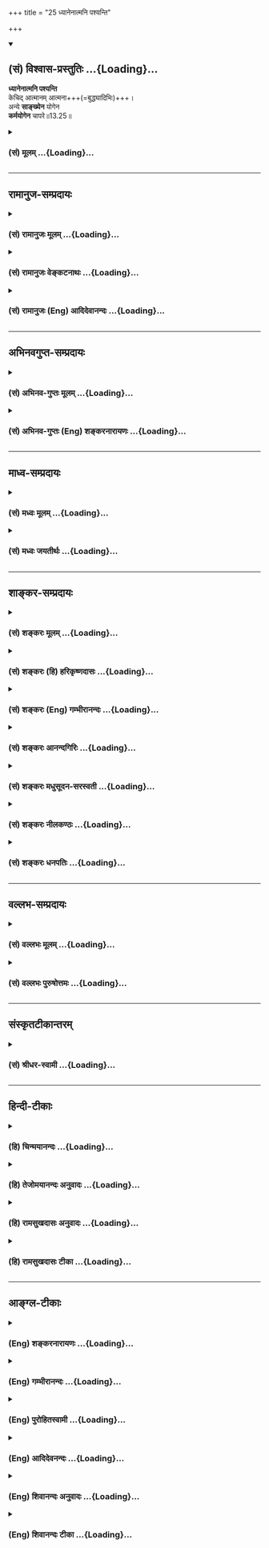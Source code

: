 +++
title = "25 ध्यानेनात्मनि पश्यन्ति"

+++
<div class="js_include" newlevelforh1="2" title="(सं) विश्वास-प्रस्तुतिः" unfilled url="/purANam_vaiShNavam/mahAbhAratam/06-bhIShma-parva/03-bhagavad-gItA-parva/saMskRtam/vishvAsa-prastutiH/13_xetra-xetrajna-yogaH/25_dhyAnenAtmani_pas.md">
<details open><summary><h2>(सं) विश्वास-प्रस्तुतिः ...{Loading}...</h2></summary>

**ध्यानेनात्मनि पश्यन्ति**  
केचिद् आत्मानम् आत्मना+++(=बुद्ध्यादिभिः)+++।  
अन्ये **साङ्ख्येन** योगेन  
**कर्मयोगेन** चापरे॥13.25॥
</details>
</div>
<div class="js_include collapsed" newlevelforh1="3" title="(सं) मूलम्" unfilled url="/purANam_vaiShNavam/mahAbhAratam/06-bhIShma-parva/03-bhagavad-gItA-parva/saMskRtam/mUlam/13_xetra-xetrajna-yogaH/25_dhyAnenAtmani_pas.md">
<details><summary><h3>(सं) मूलम् ...{Loading}...</h3></summary>

ध्यानेनात्मनि पश्यन्ति केचिदात्मानमात्मना।  
अन्ये साङ्ख्येन योगेन कर्मयोगेन चापरे।।13.25।।
</details>
</div>


_________________
## रामानुज-सम्प्रदायः
<div class="js_include collapsed" newlevelforh1="3" title="(सं) रामानुजः मूलम्" unfilled url="/purANam_vaiShNavam/mahAbhAratam/06-bhIShma-parva/03-bhagavad-gItA-parva/saMskRtam/rAmAnujaH/mUlam/13_xetra-xetrajna-yogaH/25_dhyAnenAtmani_pas.md">
<details><summary><h3>(सं) रामानुजः मूलम् ...{Loading}...</h3></summary>

।।13.24।।**केचित्** निष्पन्नयोगा **आत्मनि** शरीरे अवस्थितम् **आत्मानम्
आत्मना** मनसा **ध्यानेन** भक्तियोगेन **पश्यन्ति। अन्ये** च
अनिष्पन्नयोगाः **साङ्ख्येन योगेन** ज्ञानयोगेन योगयोग्यं मनः कृत्वा
आत्मानं पश्यन्ति। **अपरे** योगादिषु आत्मावलोकनसाधनेषु अनधिकृता ये
ज्ञानयोगानधिकारिणः; तदधिकारिणः च; सुकरोपायसक्ताः व्यपदेश्याः **च;
कर्मयोगेन** अन्तर्गतज्ञानेन मनसा योगयोग्यताम् आपाद्य आत्मानं पश्यन्ति।

</details>
</div>
<div class="js_include collapsed" newlevelforh1="3" title="(सं) रामानुजः वेङ्कटनाथः" unfilled url="/purANam_vaiShNavam/mahAbhAratam/06-bhIShma-parva/03-bhagavad-gItA-parva/saMskRtam/rAmAnujaH/venkaTanAthaH/13_xetra-xetrajna-yogaH/25_dhyAnenAtmani_pas.md">
<details><summary><h3>(सं) रामानुजः वेङ्कटनाथः ...{Loading}...</h3></summary>

  
  
।।13.25।। उक्तमेवार्थं श्लोकद्वयेन विवृण्वन्नात्मज्ञानस्य पर्वभेदानाह --
ध्यानेनेति। अधिकरणतया कर्मतया; करणतया च निर्देशादात्मशब्दत्रयमिह
भिन्नविषयमिति तत्तदुचितमाहआत्मनि शरीर इत्यादिना।
उत्तरोत्तरापकृष्टपर्वनिर्देशक्रमात् ध्यानशब्दोऽत्र साङ्ख्यादप्युत्कृष्टं
साक्षाद्योगाख्यं पर्वाभिधत्ते। अनिष्पन्नयोगा इत्यादि पर्वक्रमप्रदर्शनं
आत्मदर्शने स्वतन्त्रोपायत्वशङ्काव्युदासार्थम्। ज्ञानयोगेन साङ्ख्यानाम्
\[3।3\] इति पूर्वोक्तानुसारेणसाङ्ख्येन योगेन
इत्यस्यार्थमाहज्ञानयोगेनेति। अपरे इत्यनेन
प्रागुक्तकर्मयोगाधिकारिवर्गविवक्षेत्यभिप्रायेणाहज्ञानयोगानधिकारिण
इत्यादिना।  
  

</details>
</div>
<div class="js_include collapsed" newlevelforh1="3" title="(सं) रामानुजः (Eng) आदिदेवानन्दः" unfilled url="/purANam_vaiShNavam/mahAbhAratam/06-bhIShma-parva/03-bhagavad-gItA-parva/saMskRtam/rAmAnujaH/english/AdidevAnandaH/13_xetra-xetrajna-yogaH/25_dhyAnenAtmani_pas.md">
<details><summary><h3>(सं) रामानुजः (Eng) आदिदेवानन्दः ...{Loading}...</h3></summary>

13.25 The different type of Yogis are described herein: (1) Some with
perfect Yoga perceive the self (Atmanam) in the body with the mind
(Atmana) by meditation. (2) Others with imperfect Yoga see the self,
with mind rendered fit for Yoga, by Sankhya Yoga, namely, Jnana Yoga,
(3) Still others, (a) unalified to practise Jnana Yoga, and (b alified
but preferring an easier method, and (c) also distinguished persons like
Janaka - all these perceive the self after being alified for Yoga by
Karma Yoga which contains within itself knowledge (Jnana).

</details>
</div>


_________________
## अभिनवगुप्त-सम्प्रदायः
<div class="js_include collapsed" newlevelforh1="3" title="(सं) अभिनव-गुप्तः मूलम्" unfilled url="/purANam_vaiShNavam/mahAbhAratam/06-bhIShma-parva/03-bhagavad-gItA-parva/saMskRtam/abhinava-guptaH/mUlam/13_xetra-xetrajna-yogaH/25_dhyAnenAtmani_pas.md">
<details><summary><h3>(सं) अभिनव-गुप्तः मूलम् ...{Loading}...</h3></summary>

।।13.25 -- 13.26।। ध्यानेनेति। अन्य इति। ईदृशं च ज्ञानं प्रधानम्।
कैश्चित् \[आत्मा\] आत्मतया उपास्यते अन्यैः प्रागुक्तेन साङ्ख्यनयेन अपरैः
कर्मणा इतरैरपि स्वयमीदृशं +++(;N ईदृग्)+++ ज्ञानमजानद्भिरपि श्रवणप्रवणैः
यथाश्रुतमेवोपास्यते। तेऽपि मृत्युं संसारं तरन्ति। येन केनचिदुपायेन
भगवत्तत्त्वमुपास्यमानमुत्तारयति। अतः सर्वथा एवमासीतेत्युक्तम्।

</details>
</div>
<div class="js_include collapsed" newlevelforh1="3" title="(सं) अभिनव-गुप्तः (Eng) शङ्करनारायणः" unfilled url="/purANam_vaiShNavam/mahAbhAratam/06-bhIShma-parva/03-bhagavad-gItA-parva/saMskRtam/abhinava-guptaH/english/shankaranArAyaNaH/13_xetra-xetrajna-yogaH/25_dhyAnenAtmani_pas.md">
<details><summary><h3>(सं) अभिनव-गुप्तः (Eng) शङ्करनारायणः ...{Loading}...</h3></summary>

13.25 See Comment under 13.26

</details>
</div>


_________________
## माध्व-सम्प्रदायः
<div class="js_include collapsed" newlevelforh1="3" title="(सं) मध्वः मूलम्" unfilled url="/purANam_vaiShNavam/mahAbhAratam/06-bhIShma-parva/03-bhagavad-gItA-parva/saMskRtam/madhvaH/mUlam/13_xetra-xetrajna-yogaH/25_dhyAnenAtmani_pas.md">
<details><summary><h3>(सं) मध्वः मूलम् ...{Loading}...</h3></summary>

।।13.25 -- 13.26।। साङ्ख्येन वेदोक्तभगवत्स्वरूपज्ञानेन। कर्मिणामपि
श्रुत्वा ज्ञात्वा ध्यात्वा दृष्टिः। श्रावकाणां च ज्ञात्वा ध्यात्वा।
साङ्ख्यानां च ध्यात्वा। तथा च गौपवनश्रुतिः -- कर्म कृतवा च तच्छ्रुत्वा
ज्ञात्वा ध्यात्वाऽनुपश्यति। श्रावकोऽपि तथा ज्ञात्वा ध्यात्वा ज्ञान्यपि
पश्यति। अन्यथा तस्य दृष्टिर्हि कथञ्चिन्नोपजायते इति। अन्य
इत्यशक्तानामप्युपायदर्शनार्थम्।

</details>
</div>
<div class="js_include collapsed" newlevelforh1="3" title="(सं) मध्वः जयतीर्थः" unfilled url="/purANam_vaiShNavam/mahAbhAratam/06-bhIShma-parva/03-bhagavad-gItA-parva/saMskRtam/madhvaH/jayatIrthaH/13_xetra-xetrajna-yogaH/25_dhyAnenAtmani_pas.md">
<details><summary><h3>(सं) मध्वः जयतीर्थः ...{Loading}...</h3></summary>

।।13.25 -- 13.26।। अन्ये साङ्ख्येन योगेन इत्यत्र
कापिलतन्त्रोक्तप्रकृतिपुरुषविवेकज्ञानं साङ्ख्यमिति व्याख्यानमसत्;
कापिलतन्त्रस्यावैदिकस्यात्र ग्रहणायोगात्; तस्य भगवद्दर्शने
प्रधानसाधनत्वायोगाच्चेति भावेनान्यथा व्याचष्टे -- **साङ्ख्येने**ति।
ज्ञानेन परोक्षज्ञानेन। ध्यानेनेत्यत्र ध्यानादीनां
केवलानामेवेश्वरदर्शनसाधनत्वमुच्यत इत्यन्यथाप्रतीतिनिरासार्थमाह --
**कर्मिणामि**ति। दृष्टिः प्राप्येति शेषः। पाठक्रमादर्थक्रमस्य
प्राधान्याद्व्युत्क्रमेणोक्तिः। कुत एतत् इत्यत आह -- **तथा चे**ति।
ध्यात्वेत्येतज्ज्ञान्यपीत्युत्तरेणापि सम्बध्यते। ननु सर्वत्र सर्वस्य
संयोजने सत्येक एवायं प्रकारः स्यात्तथा चकेचिदन्ये परं इत्युक्तमयुक्तं
स्यादित्यत आह -- **अन्य** इति। ध्यानादावुत्तरोत्तरसाधने
साक्षादशक्तानामपिं तत्तदुपायज्ञानादिप्रदर्शनार्थमवस्थाभेदमाश्रित्यान्य
इत्याद्युक्तमित्यर्थः।

</details>
</div>


_________________
## शाङ्कर-सम्प्रदायः
<div class="js_include collapsed" newlevelforh1="3" title="(सं) शङ्करः मूलम्" unfilled url="/purANam_vaiShNavam/mahAbhAratam/06-bhIShma-parva/03-bhagavad-gItA-parva/saMskRtam/shankaraH/mUlam/13_xetra-xetrajna-yogaH/25_dhyAnenAtmani_pas.md">
<details><summary><h3>(सं) शङ्करः मूलम् ...{Loading}...</h3></summary>

।।13.25।। -- **ध्यानेन;** ध्यानं नाम शब्दादिभ्यो विषयेभ्यः श्रोत्रादीनि
करणानि मनसि उपसंहृत्य; मनश्च प्रत्यक्चेतयितरि; एकाग्रतया यत् चिन्तनं तत्
ध्यानम् तथा; ध्यायतीव बकः; ध्यायतीव पृथिवी; ध्यायन्तीव पर्वताः (छा0 उ₀
7।6।1) इति उपमोपादानात्। तैलधारावत् संततः अविच्छिन्नप्रत्ययो ध्यानम् तेन
ध्यानेन **आत्मनि** बुद्धौ **पश्यन्ति आत्मानं** प्रत्यक्चेतनम् **आत्मना**
स्वेनैव प्रत्यक्चेतनेन ध्यानसंस्कृतेन अन्तःकरणेन **केचित्** योगिनः।
**अन्ये साङ्ख्येन योगेन;** साङ्ख्यं नाम इमे सत्त्वरजस्तमांसि गुणाः मया
दृश्या अहं तेभ्योऽन्यः तद्व्यापारसाक्षिभूतः नित्यः गुणविलक्षणः आत्मा इति
चिन्तनम् एषः साङ्ख्यो योगः; तेन,पश्यन्ति आत्मानमात्मना इति वर्तते।
**कर्मयोगेन;** कर्मैव योगः; ईश्वरार्पणबुद्ध्या अनुष्ठीयमानं घटनरूपं
योगार्थत्वात् योगः उच्यते गुणतः तेन सत्त्वशुद्धिज्ञानोत्पत्तिद्वारेण **च
अपरे**।।

</details>
</div>
<div class="js_include collapsed" newlevelforh1="3" title="(सं) शङ्करः (हि) हरिकृष्णदासः" unfilled url="/purANam_vaiShNavam/mahAbhAratam/06-bhIShma-parva/03-bhagavad-gItA-parva/saMskRtam/shankaraH/hindI/harikRShNadAsaH/13_xetra-xetrajna-yogaH/25_dhyAnenAtmani_pas.md">
<details><summary><h3>(सं) शङ्करः (हि) हरिकृष्णदासः ...{Loading}...</h3></summary>

।।13.25।। यहाँ आत्मदर्शनके विषयमें ये ध्यान आदि भिन्नभिन्न साधन विकल्पसे
कहे जाते हैं --, शब्दादि विषयोंसे श्रोत्रादि इन्द्रियोंको हटाकर उनका
मनमें निरोध करके और मनको अन्तरात्मामें ( निरोध करके ) जो एकाग्रभावसे
चिन्तन करते रहना है; उसका नाम ध्यान है। तथा जैसे बगुला ध्यान करता है
जैसे पृथिवी ध्यान करती है जैसे पर्वत ध्यान करते हैं इत्यादि उपमा दी
जानेके कारण तैलधाराकी भाँति निरन्तर अविच्छिन्नभावसे चिन्तन करनेका नाम
ध्यान है; उस ध्यानद्वारा कितने ही योगीलोग आत्मामें -- बुद्धिमें; आत्माको
यानी प्रत्यक्चेतनको आत्मासे -- ध्यानाभ्यासद्वारा शुद्ध हुए अन्तःकरणसे --
देखते हैं। अन्य कई योगीजन साङ्ख्ययोगके द्वारा ( देखते हैं ) -- सत्त्व; रज
और तम -- ये तीनों गुण मुझसे देखे जानेवाले हैं और मैं उनसे भिन्न उनके
व्यापारका साक्षी; उन गुणोंसे विलक्षण और नित्य ( चेतन ) आत्मा हूँ इस
प्रकारके चिन्तनका नाम साङ्ख्य है; यही योग है; ऐसे साङ्ख्ययोगके द्वारा --
आत्मामें आत्माको देखते हैं। तथा अपर योगीजन कर्मयोगके द्वारा --
ईश्वरार्पणबुद्धिसे अनुष्ठान की हुई चेष्टाका नाम कर्म है; वही योगका साधन
होनेके कारण गौणरूपसे योग कहा जाता है; उस कर्मयोगके द्वारा -- अन्तःकरणकी
शुद्धि और,ज्ञानप्राप्तिके क्रमसे; ( आत्मामें आत्माको देखते हैं )।

</details>
</div>
<div class="js_include collapsed" newlevelforh1="3" title="(सं) शङ्करः (Eng) गम्भीरानन्दः" unfilled url="/purANam_vaiShNavam/mahAbhAratam/06-bhIShma-parva/03-bhagavad-gItA-parva/saMskRtam/shankaraH/english/gambhIrAnandaH/13_xetra-xetrajna-yogaH/25_dhyAnenAtmani_pas.md">
<details><summary><h3>(सं) शङ्करः (Eng) गम्भीरानन्दः ...{Loading}...</h3></summary>

13.25 Dhyanena, through meditation: Meditation means contemplation (on
the Self) after withdrawing into the mind with concentration the organs
of hearing etc. from the objects like sound etc., and then withdrawing
the mind into the indwelling conscious Self. Thus, from the citation of
such illustrations as, 'the crane meditates, as it were, 'the earth
meditates, as it were; the mountains meditate, as it were' (Ch. 7.6.1),
it follows that meditation is a constant and uninterrupted current of
thought like a line of pouring oil. Through that meditation, kecit, some
yogis; pasyanti, realize; the indwelling conscious atmanam, Self;
atmani, in (their) intellect; atmana, with the help of the internal
organ that has been purified by meditation. Anye, others; sankhyena
yogena, through Sankhya-yoga: Sankhya means thinking, 'These alities,
viz sattva, rajas and tamas, are objects of my perception; I am the
Self, distinct from them, a witness of their functions, eternal and
different from the alities.' This Sankhya is Yoga. \[By Sankhya is meant
that knowledge which arises from the foregoing reflection. This
knowledge is itself called Yoga (concentration of mind) inasmuch as it
is similar to Yoga in leading to the realization of the Self.\] Through
that they realize the Self with the help of the internal organ. This is
how it is to be construed. And anye, others; karma-yogena, through
Karma-yoga-action itself being the Yoga: Action performed with the idea
of dedication to God is figuratively called Yoga since it leads to Yoga.
(others realize) with the help of that (action), through purification of
the mind and rise of Knowledge. \[The best among the yogis are competent
for meditation (dhyana); the modiocre for reflection (Sankhya); and the
lowest for Karma-yoga.\]

</details>
</div>
<div class="js_include collapsed" newlevelforh1="3" title="(सं) शङ्करः आनन्दगिरिः" unfilled url="/purANam_vaiShNavam/mahAbhAratam/06-bhIShma-parva/03-bhagavad-gItA-parva/saMskRtam/shankaraH/AnandagiriH/13_xetra-xetrajna-yogaH/25_dhyAnenAtmani_pas.md">
<details><summary><h3>(सं) शङ्करः आनन्दगिरिः ...{Loading}...</h3></summary>

।।13.24।। ज्ञेयं यत्तदित्यादिना तत्पदार्थस्त्वंपदार्थश्चानन्तरमेव शोधितौ
तयोरैक्यं चक्षेत्रज्ञं चापि मां विद्धि इत्युक्तमिदानीं
तद्दृष्टिहेतून्यथाधिकारं कथयति -- **अत्रेति।** ध्यानाख्यं साधनं
किंरूपमिति पृच्छति -- **ध्यानं** **नामेति।** तद्रूपं वदन्नुत्तरमाह --
**शब्दादिभ्य इति।** एकाग्रतयोपसंहृत्येति संबन्धः। यच्चिन्तनं
प्रत्यक्चेतयितरीति पूर्वेणान्वयः। किं तच्चिन्तनमित्युक्ते
दृष्टान्तद्वारा श्रुत्यवष्टम्भेन ध्यानं प्रपञ्चयति -- **तथेति।**
विवक्षितध्यानानुरोधेनेति यावत्; आत्मानं पश्यन्ति परमात्मतयेति शेषः।
केचिदित्युत्तमाधिकारिणो गृह्यन्ते। मध्यमाधिकारिणो निर्दिशति -- **अन्य
इति।** साङ्ख्यशब्दितं साधनं किं नामेत्युक्ते विचारजन्यं ज्ञानं तदेव
ज्ञानं,हेतुतया योगतुल्यत्वाद्योगशब्दितमित्याह -- **साङ्ख्यमिति।**
अधमानधिकारिणः संगिरते -- **कर्मेति।** चित्तैकाग्र्यं योगस्तादर्थ्यं
कर्मणः शुद्धिहेतोरस्ति तेन गौण्या वृत्त्या योगशब्दितं कर्मेत्याह --
**गुणत इति।** अपरे पश्यन्त्यात्मानमात्मनेति पूर्ववदनुषङ्गमङ्गीकृत्याह --
**तेनेति।**

</details>
</div>
<div class="js_include collapsed" newlevelforh1="3" title="(सं) शङ्करः मधुसूदन-सरस्वती" unfilled url="/purANam_vaiShNavam/mahAbhAratam/06-bhIShma-parva/03-bhagavad-gItA-parva/saMskRtam/shankaraH/madhusUdana-sarasvatI/13_xetra-xetrajna-yogaH/25_dhyAnenAtmani_pas.md">
<details><summary><h3>(सं) शङ्करः मधुसूदन-सरस्वती ...{Loading}...</h3></summary>

।।13.25।। अत्रात्मदर्शने साधनविकल्पा इमे कथ्यन्ते -- ध्यानेनेति। इह हि
चतुर्विधा जनाः केचिदुत्तमाः केचिन्मध्यमाः केचिन्मन्दाः केचिन्मन्दतरा इति
तत्रोत्तमानामात्मज्ञानसाधनमाह। ध्यानेन विजातीयप्रत्ययानन्तरितेन
सजातीयप्रत्ययप्रवाहेण श्रवणमननफलभूतेनात्मचिन्तनेन निदिध्यासनशब्दोदितेन
आत्मनि बुद्धौ पश्यन्ति साक्षात्कुर्वन्ति आत्मानं प्रत्यक्चेतनमात्मना
ध्यानसंस्कृतेनान्तःकरणेन केचिदुत्तमा योगिनः। मध्यमानामात्मज्ञानसाधनमाह।
अन्ये मध्यमाः साङ्ख्येन योगेन निदिध्यासनपूर्वभाविना श्रवणमननरूपेण
नित्यानित्यविवेकादिपूर्वकेण इमे गुणत्रयपरिणामा अनात्मानः सर्वे
मिथ्याभूतास्तत्साक्षिभूतो नित्यो विभुर्निर्विकारः सत्यः
समस्तजडसंबन्धशून्य आत्माहमित्येवं वेदान्तवाक्यविचारजन्येन चिन्तनेन
पश्यन्त्यात्मानमात्मनीति वर्तते। ध्यानोत्पत्तिद्वारेणेत्यर्थः। मन्दानां
ज्ञानसाधनमाह। कर्मयोगेन ईश्वरार्पणबुद्ध्या क्रियमाणेन फलाभिसन्धिरहितेन
तत्तद्वर्णाश्रमोचितेन वेदविहितेन कर्मकलापेन चापरे मन्दाः
पश्यन्त्यात्मानमात्मनीति वर्तते। सत्त्वशुद्ध्या
श्रवणमननध्यानोत्पत्तिद्वारेणेत्यर्थः।

</details>
</div>
<div class="js_include collapsed" newlevelforh1="3" title="(सं) शङ्करः नीलकण्ठः" unfilled url="/purANam_vaiShNavam/mahAbhAratam/06-bhIShma-parva/03-bhagavad-gItA-parva/saMskRtam/shankaraH/nIlakaNThaH/13_xetra-xetrajna-yogaH/25_dhyAnenAtmani_pas.md">
<details><summary><h3>(सं) शङ्करः नीलकण्ठः ...{Loading}...</h3></summary>

।।13.25।। एवंविधात्मदर्शनेऽधिकारिभेदेनोपायविकल्पानाह -- **ध्यानेनेति।**
अत्र ये आत्मानं विविदिषन्ति ते निष्कामकर्मणा परमेश्वरमाराधयन्ति ते
कर्मयोगिनः। तत एवोत्पन्नविविदिषा वेदान्तश्रवणे प्रवर्तन्ते। ततः
प्रमाणगतासंभावनानिवृत्तौ सत्यां तस्यैवार्थस्य मनने प्रवर्तन्ते
प्रमेयगतासंभावनानिवृत्त्यर्थं ते साङ्ख्याः। ततः प्रमाणप्रमेयगतासंभावनाया
निवृत्त्यनन्तरं अनात्मनि देहादावात्मबुद्धिरूपाया विपरीतभावनाया
निवृत्त्यर्थं निदिध्यासनं
विजातीयप्रत्ययतिरस्कारपूर्वकसजातीयप्रत्ययप्रवाहीकरणलक्षणं कर्तुं
प्रवर्तन्ते। ततस्तत्परिपाके आत्मनि बुद्धिवृत्तौ आत्मानं परमेश्वरं
पश्यन्ति ते ध्यायिनः। तत्र ये कर्मसाङ्ख्ययोर्निष्णातास्ते ध्यानेनात्मनि
देहे आत्मानं परमेश्वरं आत्मना बुद्ध्या पश्यन्ति। अन्ये त्वकृतकर्माणः
साङ्ख्येन योगेन विचारात्मकेन योगेन ध्यानद्वारा पश्यन्ति। अन्ये पुनः
कर्मयोगेनैव पूर्वोक्तलक्षणेन साङ्ख्या ध्यानद्वारा पश्यन्तीति साधनत्रयस्य
समुच्चयो न तु विकल्पः।

</details>
</div>
<div class="js_include collapsed" newlevelforh1="3" title="(सं) शङ्करः धनपतिः" unfilled url="/purANam_vaiShNavam/mahAbhAratam/06-bhIShma-parva/03-bhagavad-gItA-parva/saMskRtam/shankaraH/dhanapatiH/13_xetra-xetrajna-yogaH/25_dhyAnenAtmani_pas.md">
<details><summary><h3>(सं) शङ्करः धनपतिः ...{Loading}...</h3></summary>

।।13.25।। एवं तत्त्वंपदार्थौ संशोध्य
प्रतिपादितमिदानीमात्मदर्शनोपायविकल्पान्यथाधिकारं प्रतिपादयति --
ध्यानेनेति। केचिदुत्तमाधिकारिणो योगिनः एतज्जन्मनि जन्मान्तरे वा
कृताभ्यां श्रवणममनाभ्यामसंभावनादिदोषनिर्मुक्ताः शब्दादिविषयेभ्यः
श्रोत्रादीनि करणानि मनस्युपसंहृत्य मनश्च पत्गात्मन्येकाग्रं विधाय
तैलधारावत्संतताविच्छिन्नप्रत्ययेन निदिध्यासनापरपर्यायेण ध्यानेनात्मनि
बुद्धौ आत्मानं प्रत्यक्वेतनमात्मना ध्यानसंस्कृतेनान्तःकरणेन पश्यन्ति
साक्षात्कुर्वन्ति। आत्मनि देहे इति व्याख्याने तूक्तार्थापेक्षया
सामञ्जस्यं चिन्त्यम्। अन्ये मध्यमाधिकारिणः। श्रवणमननपरायणा इमे
सत्त्वरजस्तमांसि गुणाः सविकाराः अनात्मानं
मिथ्याभूतास्तद्य्वापारसाक्षिभूतोऽपिणामी नित्यो गुणविलक्षणो विभुः
सच्चिदानन्दघन आत्मेति वेदान्तविचारजन्येन चिन्तनात्मकेन साङ्ख्येन योगेन
ध्यानोत्पत्तिद्वारा आत्मन्यात्मानमात्मना पश्यन्तीति पूर्ववत्। अपरे
मन्दाधिकारिणः कर्मैव योगार्थत्वगुणेन योगस्तेन कर्मयोगेन
ईश्वरार्पणबुद्य्धानुष्ठीयमानेन
सत्त्वशुद्धश्रवणमननध्यानापरोक्षज्ञानोत्पत्तिद्वारेणात्मन्यात्मानमात्मना
पश्यन्तीति पूर्ववत्।

</details>
</div>


_________________
## वल्लभ-सम्प्रदायः
<div class="js_include collapsed" newlevelforh1="3" title="(सं) वल्लभः मूलम्" unfilled url="/purANam_vaiShNavam/mahAbhAratam/06-bhIShma-parva/03-bhagavad-gItA-parva/saMskRtam/vallabhaH/mUlam/13_xetra-xetrajna-yogaH/25_dhyAnenAtmani_pas.md">
<details><summary><h3>(सं) वल्लभः मूलम् ...{Loading}...</h3></summary>

।।13.25।। एवम्भूतदर्शनसाधनविकल्पानाह -- द्वाभ्यां ध्यानेनेति। आत्मनि
स्वस्मिन् आत्मना स्वेन; अन्ये साङ्ख्येन योगेनाष्टाङ्गेन; कर्मयोगेन चापरे
निष्कामेन पश्यन्त्यात्मानम्।

</details>
</div>
<div class="js_include collapsed" newlevelforh1="3" title="(सं) वल्लभः पुरुषोत्तमः" unfilled url="/purANam_vaiShNavam/mahAbhAratam/06-bhIShma-parva/03-bhagavad-gItA-parva/saMskRtam/vallabhaH/puruShottamaH/13_xetra-xetrajna-yogaH/25_dhyAnenAtmani_pas.md">
<details><summary><h3>(सं) वल्लभः पुरुषोत्तमः ...{Loading}...</h3></summary>

  
  
।।13.25।। नन्वेवं ज्ञानेनैव मुक्तिश्चेत्तदाऽन्यसाधनानामप्रयोजकत्वं
स्यादित्याशङ्क्यान्यसाधनस्वरूपमाह -- ध्यानेनेति द्वयेन। केचित् ज्ञानिनः
ध्यानेन परिकल्पनेन आत्महृदये आत्मना मनसा आत्मानं आत्मरूपं भगवन्तं
पश्यन्ति। अन्ये साङ्ख्येन नित्यानित्यवस्तुविवेकात्मकेन योगेन तथा
पश्यन्ति। अपरे कर्मयोगेन कर्मसु तदात्मकप्राकट्यरूपयोगेन पश्यन्ति
तद्रूपम्।  
  

</details>
</div>


_________________
## संस्कृतटीकान्तरम्
<div class="js_include collapsed" newlevelforh1="3" title="(सं) श्रीधर-स्वामी" unfilled url="/purANam_vaiShNavam/mahAbhAratam/06-bhIShma-parva/03-bhagavad-gItA-parva/saMskRtam/shrIdhara-svAmI/13_xetra-xetrajna-yogaH/25_dhyAnenAtmani_pas.md">
<details><summary><h3>(सं) श्रीधर-स्वामी ...{Loading}...</h3></summary>

।।13.25।। एवंभूतविविक्तात्मज्ञाने साधनविकल्पानाह **-- ध्यानेनेति**
द्वाभ्याम्। ध्यानेन आत्माकारप्रत्ययावृत्त्या। आत्मनि देहे आत्मना मनसा
एवमात्मानं केचित्पश्यन्ति। अन्ये तु साङ्ख्येन
प्रकृतिपुरुषवैलक्षण्यालोचनेन; योगेनाष्टाङ्गेन; अपरे च कर्मयोगेन
पश्यन्तीति सर्वत्रानुषङ्गः। एतेषां च ध्यानादीनां यथायोगं क्रमसमुच्चये
सत्यपि तत्तन्निष्ठाभेदाभिप्रायेण विकल्पोक्तिः।

</details>
</div>


_________________
## हिन्दी-टीकाः
<div class="js_include collapsed" newlevelforh1="3" title="(हि) चिन्मयानन्दः" unfilled url="/purANam_vaiShNavam/mahAbhAratam/06-bhIShma-parva/03-bhagavad-gItA-parva/hindI/chinmayAnandaH/13_xetra-xetrajna-yogaH/25_dhyAnenAtmani_pas.md">
<details><summary><h3>(हि) चिन्मयानन्दः ...{Loading}...</h3></summary>

।।13.25।। सर्वोपाधिविनिर्मुक्त आत्मा का शुद्ध स्वरूप में अनुभव करना ही
आध्यात्मिक साधना का अन्तिम लक्ष्य है; जिसके सम्पादन के लिए अनेक उपाय;
विकल्प यहाँ बताये गये हैं। मानव का व्यक्तित्व सुगठन उसी स्थिति से
प्रारम्भ होना चाहिए जहाँ वर्तमान काल में मनुष्य स्वयं को पाता है।
क्रमबद्ध पाठों के बिना कोई भी शिक्षा सफल नहीं हो सकती। अत्यन्त अशुद्ध एवं
चंचल मन के व्यक्ति के आत्मविकास के लिए भी अनुकूल साधन का होना आवश्यक है।
पूर्णत्व के सिद्धांत को केवल बौद्धिक स्तर पर समझने से ही आत्मिक उन्नति
नहीं हो सकती। ज्ञान के अनुरूप ही व्यक्ति का जीवन होने पर वास्तविक विकास
संभव होता। इसलिए; अपने वैचारिकजीवन को नियन्त्रित करने तथा पुनर्शिक्षा के
द्वारा उसे सही दिशा प्रदान करने में साधक को विवेक तथा उत्साह से पूर्ण
सक्रिय साधना का अभ्यास करने की आवश्यकता होती है। यही कारण है कि प्रत्येक
व्यक्ति को आत्मोन्नति के इस मार्ग में कठिनाई का अनुभव होता है। विभिन्न
प्रकार एवं स्तर के मनुष्यों के विकास के लिए; प्राचीनकाल के महान् ऋषियों
नेविभिन्न साधन मार्गों को खोज निकाला; जिन सबका साध्य एक ही है। प्रत्येक
मार्ग के अनुयायी के लिए वही मार्ग सबसे उपयुक्त है। किसी एक मार्ग को
अन्यों की अपेक्षा श्रेष्ठ नहीं कहा जा सकता है। एक औषधालय में अनेक
औषधियाँ रखी होती हैं प्रत्येक औषधि किसी रोग विशेष के लिए होती है और उस
रोग से पीड़ित रोगी के लिए स्वास्थ्यलाभ होने तक वही औषधि सर्वोत्तम होती
है। विभिन्न साधकों में प्रतीयमान भेद उनके मानसिक सन्तुलन और बौद्धिक
क्षमता के भेद के कारण होता है। शास्त्रीय भाषा में इसे अन्तकरण की अशुद्धि
कहते हैं। वे सब साधन; जिनके द्वारा चित्तशुद्धि प्राप्त होती है; बहिरंग
साधन या गौण साधन कहलाते हैं। चित्त के शुद्ध होने पर आत्मसाक्षात्कार का
अन्तरंग या साक्षात् साधन ध्यान है। कोई पुरुष ध्यान के द्वारा आत्मा को
देखते हैं ध्यान के विषय में शंकराचार्य जी लिखते हैं कि शब्दादि विषयों से
श्रोत्रादि इन्द्रियों को मन में उपरत करके मन को चैतन्यस्वरूप आत्मा में
एकाग्र करके चिन्तन करना ध्यान कहलाता है। इस चिन्तन में ध्येयविषयक
वृत्तिप्रवाह तैलधारा के समान अखण्ड और अविरल बना रहता है। स्वाभाविक है कि
यह मार्ग उन उत्तम साधकों के लिए हैं; जिनका हृदय और विवेक समान रूप से
विकसित होता है। आत्मा को देखने का अर्थ नेत्रों से रूपवर्ण देखना नहीं है;
अन्यथा यह तो वेदान्त के सिद्धांत का ही खंडन हो जायेगा। आत्मा तो द्रष्टा
है; दृश्य नहीं। अत; आत्मदर्शन से तात्पर्य स्वस्वरूपानुभूति से है। वह
अनुभव करतलामलक के दर्शन के समान स्पष्ट और सन्देह रहित होने के कारण यह
कहने की प्रथा पड़ गयी कि वे आत्मा को देखते हैं। आत्मा के द्वारा आत्मा को
देखते हैं शंकराचार्य जी इस भाग के भाष्य में कहते हैं ध्यान के द्वारा
आत्मा में अर्थात् ध्यान से सुसंस्कृत हुए अन्तकरण के द्वारा देखते हैं।
शुद्धांतकरण में ही आत्मा का स्पष्ट अनुभव होता है। किसी को इस बात पर
आश्चर्य़ हो सकता है कि यहाँ बुद्धि और अन्तकरण (मन) के लिए भी आत्मा शब्द
का ही प्रयोग क्यों किया गया है इसका कारण यह है कि जब साधक को अपने
पारमार्थिक सत्यस्वरूप का अनुभव होता है; तब उस सत्य की दृष्टि से मन;
बुद्धि आदि का कोई पृथक अस्तित्व नहीं रह जाता है। सब आत्मस्वरूप ही बन
जाते हैं। सभी तरंगें; फेन आदि समुद्र के अतिरिक्त कुछ नहीं है।
स्वप्नद्रष्टा; स्वप्न जगत् और स्वप्न के अनुभव ये सब वस्तुत जाग्रत्पुरुष
का मन ही है। इसी दृष्टि से हमारे आध्यात्मिक ग्रन्थों में हमारे
व्यक्तित्व के बाह्यतम पक्ष शरीरादि को भी आत्मा शब्द से निर्देशित किया
गया है। उपर्युक्त ध्यानयोग का मार्ग विवेक और वैराग्य से सुसम्पन्न उत्तम
अधिकारियों के ही उपयुक्त है। अत मध्यम प्रकार के साधकों के लिए उपायान्तर
बताते हैं। साङ्ख्य योग विवेक के होते हुए भी वैराग्य की कमी होने के कारण
जिन साधकों का मन ध्यान में स्थिर नहीं हो पाता और उनका तादात्म्य मन में
उठने वाली वृत्तियों के साथ हो जाता है; उनको साङ्ख्य योग का अभ्यास करने को
कहा गया है। क्रमबद्ध युक्तियुक्त विचार का वह मार्ग जिसके द्वारा; हम किसी
निश्चित सिद्धांत पर पहुँचते हैं; जो कभी प्रमाणान्तर या युक्ति से अन्यथा
सिद्ध नहीं हो सकता अर्थात् अकाट्य रहता है; साङ्ख्य योग कहलाता है। इस साधना
के अभ्यास में साधक को इस ज्ञान को दृढ़ बनाये रखना चाहिए कि मन में उठने
वाली ये वृत्तियाँ सत्व; रज और तमोगुण के कार्यरूप हैं तथा दृश्य हैं मैं
इनका साक्षी इन से भिन्न और नित्य हूँ। इस प्रकार; मन का ध्यान वृत्तियों
से हटकर साक्षी में स्थिर हो जाने पर अन्य वृत्तियाँ स्वत लीन हो जायेंगी
और निर्विकल्प आत्मा का बोधमात्र रह जायेगा। कर्मयोग जिन पुरुषों के अन्तकरण
में वासनाओं की प्रचुरता होती है; वे अध्ययनरूप साङ्ख्ययोग का पालन नहीं कर
सकते हैं और उनके लिए ध्यानयोग का प्रश्न ही नहीं उठता है। ऐसे साधकों के
लिए प्रथम वासना क्षय के उपाय के रूप में कर्मयोग का उपदेश दिया जाता है
जिसका गीता के तीसरे अध्याय में विशद् वर्णन किया गया है। अहंकार और
स्वार्थ को त्यागकर ईश्वरार्पण की भावना से कर्म करने से पूर्वसंचित
वासनाओं का क्षय हो जाता है और नई वासनाएं उत्पन्न नहीं होतीं। इस प्रकार;
चित्त के शुद्ध होने पर आत्मज्ञान की जिज्ञासा जागृत होने पर वह व्यक्ति
शास्त्राध्ययन के (साङ्ख्य योग) योग्य बन जाता है। तत्पश्चात् विवेक और
वैराग्य के दृढ़ होने पर ध्यान योग के द्वारा अध्यात्म साधना के सर्वोच्च
शिखर ब्रह्मात्मैक्यबोध को प्राप्त हो जाता है। संक्षेप में;
सत्त्वगुणप्रधान व्यक्ति के लिए ध्यानयोग उपयुक्त है। रजोगुण का आधिक्य और
सत्त्वगुण की न्यूनता से युक्त पुरुष के लिए साङ्ख्य योग है और सर्वथा
रजोगुण प्रधान पुरुष के लिए कर्मयोग का साधन है। तब फिर; तमोगुण प्रधान
अर्थात् जिसमें विचारशक्ति का अभाव हो; ऐसे व्यक्ति के लिए कौन सा उपाय है
भगवान् बताते हैं कि

</details>
</div>
<div class="js_include collapsed" newlevelforh1="3" title="(हि) तेजोमयानन्दः अनुवादः" unfilled url="/purANam_vaiShNavam/mahAbhAratam/06-bhIShma-parva/03-bhagavad-gItA-parva/hindI/tejomayAnandaH/anuvAdaH/13_xetra-xetrajna-yogaH/25_dhyAnenAtmani_pas.md">
<details><summary><h3>(हि) तेजोमयानन्दः अनुवादः ...{Loading}...</h3></summary>

।।13.25।। कोई पुरुष ध्यान के अभ्यास से आत्मा को आत्मा (हृदय) में आत्मा
(शुद्ध बुद्धि) के द्वारा देखते हैं; अन्य लोग साङ्ख्य योग के द्वारा तथा
कोई साधक कर्मयोग से (आत्मा को देखते हैं )।।

</details>
</div>
<div class="js_include collapsed" newlevelforh1="3" title="(हि) रामसुखदासः अनुवादः" unfilled url="/purANam_vaiShNavam/mahAbhAratam/06-bhIShma-parva/03-bhagavad-gItA-parva/hindI/rAmasukhadAsaH/anuvAdaH/13_xetra-xetrajna-yogaH/25_dhyAnenAtmani_pas.md">
<details><summary><h3>(हि) रामसुखदासः अनुवादः ...{Loading}...</h3></summary>

।।13.25।। कई मनुष्य ध्यानयोगके द्वारा, कई साङ्ख्ययोगके द्वारा और कई
कर्मयोगके द्वारा अपने-आपसे अपने-आपमें परमात्मतत्त्वका अनुभव करते हैं।

</details>
</div>
<div class="js_include collapsed" newlevelforh1="3" title="(हि) रामसुखदासः टीका" unfilled url="/purANam_vaiShNavam/mahAbhAratam/06-bhIShma-parva/03-bhagavad-gItA-parva/hindI/rAmasukhadAsaH/TIkA/13_xetra-xetrajna-yogaH/25_dhyAnenAtmani_pas.md">
<details><summary><h3>(हि) रामसुखदासः टीका ...{Loading}...</h3></summary>

।।13.25।।***व्याख्या --***  **ध्यानेनात्मनि पश्यन्ति
केचिदात्मानमात्मना --** पाँचवें अध्यायके सत्ताईसवेंअट्ठाईसवें श्लोकोंमें
छठे अध्यायके दसवेंसे अट्ठाईसवें श्लोकतक और आठवें अध्यायके आठवेंसे
चौदहवें श्लोकतक जो सगुणसाकार; निर्गुणनिराकार आदिके ध्यानका वर्णन हुआ है;
उस ध्यानमें जिसकी जैसी रुचि; श्रद्धाविश्वास और योग्यता है; उसके अनुसार
ध्यान करके कई साधक अपनेआपसे अपनेमें परमात्मतत्त्वका अनुभव करते हैं। जो
सम्बन्धविच्छेद प्रकृति और पुरुषको अलगअलग जाननेसे होता है; वह
सम्बन्धविच्छेद ध्यानसे भी होता है। ध्यान न तो चित्तकी मूढ़ वृत्तिमें
होता है और न क्षिप्त वृत्तिमें होता है। ध्यान विक्षिप्त वृत्तिमें आरम्भ
होता है। चित्त जब स्वरूपमें एकाग्र हो जाता है; तब समाधि हो जाती है।
एकाग्र होनेपर चित्त निरुद्ध हो जाता है। इस तरह जिस अवस्थामें चित्त
निरुद्ध हो जाता है। उस अवस्थामें चित्त संसार; शरीर; वृत्ति; चिन्तन आदिसे
भी उपरत हो जाता है। उस समय ध्यानयोगी अपनेआपसे अपनेआपमें अपना अनुभव करके
सन्तुष्ट हो जाता है (गीता 6। 19 20)।**अन्ये साङ्ख्येन योगेन --** दूसरे
अध्यायके ग्यारहवेंसे तीसवें श्लोकतक चौथे अध्यायके तैंतीसवेंसे
उन्तालीसवें श्लोकतक पाँचवें अध्यायके आठवें; नवें तथा तेरहवेंसे छब्बीसवें
श्लोकतक और बारहवें अध्यायके चौथेपाँचवें आदि श्लोकोंमें कहे हुए
साङ्ख्ययोगके द्वारा कई साधक अपनेआपसे अपनेमें परमात्मतत्त्वका अनुभव करते
हैं। साङ्ख्ययोग नाम है विवेकका। उस विवेकके द्वारा सत्असत्का निर्णय हो जाता
है कि सत् नित्य है; सर्वव्यापक है; स्थिर स्वभाववाला है; अचल है; अव्यक्त
है; अचिन्त्य है और असत् चल है; अनित्य है; विकारी है; परिवर्तनशील है। ऐसे
विवेकविचारसे साङ्ख्ययोगी प्रकृति और उसके कार्यसे बिलकुल अलग हो जाता है और
अपनेआपसे अपनेआपमें परमात्मतत्त्वका अनुभव कर लेता है।**कर्मयोगेन चापरे
--** दूसरे अध्यायके सैंतालीसवेंसे तिरपनवें श्लोकतक तीसरे अध्यायके
सातवेंसे उन्नीसवें श्लोकतक चौथे अध्यायके सोलहवेंसे बत्तीसवें श्लोकतक
पाँचवें अध्यायके छठेसातवें आदि श्लोकोंमें कहे हुए कर्मयोगके द्वारा कई
साधक अपनेआपसे अपनेमें परमात्मतत्त्वका अनुभव करते हैं। जो सम्बन्धविच्छेद
प्रकृति और पुरुषको अलगअलग जाननेसे होता है; वह सम्बन्धविच्छेद कर्मयोगसे
भी होता है। कर्मयोगी जो कुछ भी करे; वह केवल संसारके हितके लिये ही करे।
यज्ञ; दान; तप; तीर्थ; व्रत आदि जो कुछ भी करे; वह सब मात्र प्राणियोंके
कल्याणके लिये ही करे; अपने लिये नहीं। ऐसा करनेसे स्वयंका उन क्रियाओंसे;
पदार्थ; शरीर आदिसे सम्बन्धविच्छेद हो जाता है और अपनेआपसे अपनेमें
परमात्मतत्त्वका अनुभव हो जाता है। मनुष्यने स्वाभाविक ही अपनेमें देहको
स्वीकार किया है; माना है। इस मान्यताको दूर करनेके लिये
अपनेमें,परमात्माको देखना अर्थात् देहकी जगह अपनेमें परमात्माको मानना बहुत
आवश्यक है। अपनेमें परमात्माको देखना करणनिरपेक्ष होता है। करणसापेक्ष ज्ञान
प्रकृतिके सम्बन्धसे होता है। इसलिये साधक किसी करणके द्वारा परमात्मामें
स्थित नहीं होता; प्रत्युत स्वयं ही स्थित होता है स्वयंकी परमात्मामें
स्थिति किसी करणके द्वारा हो ही नहीं सकती।

</details>
</div>


_________________
## आङ्ग्ल-टीकाः
<div class="js_include collapsed" newlevelforh1="3" title="(Eng) शङ्करनारायणः" unfilled url="/purANam_vaiShNavam/mahAbhAratam/06-bhIShma-parva/03-bhagavad-gItA-parva/english/shankaranArAyaNaH/13_xetra-xetrajna-yogaH/25_dhyAnenAtmani_pas.md">
<details><summary><h3>(Eng) शङ्करनारायणः ...{Loading}...</h3></summary>

13.25. \[However\] by means of meditation, certain persons (Yogis)
perceive the Self as the Self in the self (the heart etc.); others by
the knowledge-Yoga; and others by the action-Yoga.

</details>
</div>
<div class="js_include collapsed" newlevelforh1="3" title="(Eng) गम्भीरानन्दः" unfilled url="/purANam_vaiShNavam/mahAbhAratam/06-bhIShma-parva/03-bhagavad-gItA-parva/english/gambhIrAnandaH/13_xetra-xetrajna-yogaH/25_dhyAnenAtmani_pas.md">
<details><summary><h3>(Eng) गम्भीरानन्दः ...{Loading}...</h3></summary>

13.25 Through meditation some realize the Self in (their) intellect with
the help of the internal organ; others through Sankhya-yoga, and others
through Karma-yoga.

</details>
</div>
<div class="js_include collapsed" newlevelforh1="3" title="(Eng) पुरोहितस्वामी" unfilled url="/purANam_vaiShNavam/mahAbhAratam/06-bhIShma-parva/03-bhagavad-gItA-parva/english/purohitasvAmI/13_xetra-xetrajna-yogaH/25_dhyAnenAtmani_pas.md">
<details><summary><h3>(Eng) पुरोहितस्वामी ...{Loading}...</h3></summary>

13.25 Some realise the Supreme by meditating, by its aid, on the Self
within, others by pure reason, others by right action.

</details>
</div>
<div class="js_include collapsed" newlevelforh1="3" title="(Eng) आदिदेवनन्दः" unfilled url="/purANam_vaiShNavam/mahAbhAratam/06-bhIShma-parva/03-bhagavad-gItA-parva/english/AdidevanandaH/13_xetra-xetrajna-yogaH/25_dhyAnenAtmani_pas.md">
<details><summary><h3>(Eng) आदिदेवनन्दः ...{Loading}...</h3></summary>

13.25 Some perceive the self within the self (body) by meditation by the
self (mind), others by Sankhya Yoga, and still others by Karma Yoga.

</details>
</div>
<div class="js_include collapsed" newlevelforh1="3" title="(Eng) शिवानन्दः अनुवादः" unfilled url="/purANam_vaiShNavam/mahAbhAratam/06-bhIShma-parva/03-bhagavad-gItA-parva/english/shivAnandaH/anuvAdaH/13_xetra-xetrajna-yogaH/25_dhyAnenAtmani_pas.md">
<details><summary><h3>(Eng) शिवानन्दः अनुवादः ...{Loading}...</h3></summary>

13.25 Some by meditation behold the Self in the self by the self, others
by the Yoga of knowledge, and still others by the Yoga of action.

</details>
</div>
<div class="js_include collapsed" newlevelforh1="3" title="(Eng) शिवानन्दः टीका" unfilled url="/purANam_vaiShNavam/mahAbhAratam/06-bhIShma-parva/03-bhagavad-gItA-parva/english/shivAnandaH/TIkA/13_xetra-xetrajna-yogaH/25_dhyAnenAtmani_pas.md">
<details><summary><h3>(Eng) शिवानन्दः टीका ...{Loading}...</h3></summary>

13.25 ध्यानेन by meditation; आत्मनि in the self; पश्यन्ति behold; केचित्
some; आत्मानम् the Self; आत्मना by the self; अन्ये others; साङ्ख्येन
योगेन by the Yoga of knowledge (by the Sankhya Yoga); कर्मयोगेन by Karma
Yoga; च and; अपरे others.Commentary There are severla paths to reach the
knowledge of the Self according to the nature or temperament and
capacity of the individual. The first path is the Yoga of meditation
taught by Maharshi Patanjali. The Raja Yogins behold the Supreme Self in
the self (Buddhi) by the self (purified mind). Meditation is a continous
and unbroken flow of thought of the Self like the flow of oil from one
vessel to another. Through concentration hearing and the other senses
are withdrawn into the mind. The senses are not allowed to run towards
their respective sensual objects. They are kept under proper check and
control through the process of abstraction. Then the mind itself is made
to abide in the Self through constant meditation on the Self. The mind
is refined or purified by meditation. The mind that is rendered pure
will naturally move towards the Self. It is not attracted by nor is it
attached to the sensual objects.Sankhya Yoga is Jnana Yoga. The aspirant
does Vichara (analysis; reflection) and separates himself from the three
alities of Nature; the three bodies and the five sheaths and identifies
himself with the witness (Self). He thinks and feels; I am distinct from
the three alities. I am the silent witness. I am unattached. I am
nondoer. I am nonenjoyer. I am immortal; eternal; selfexistent;
selfluminous; indivisible; unborn and unchanging.The Karma Yogi
surrenders his actions and their fruits to the Lord. He has Isvarapana
Buddhi (intelligence that offers everything to God). This produces
purity of mind which gives rise to knowledge of the Self. Karma Yoga
brings about concentration of the mind through the purification of the
mind. It leads to Yoga through the purification of the mind and so it is
spoken of as Yoga itself.Those who practise Sankhya Yoga are the highest
class of spiritual aspirants. Those who practise the Yoga of meditation
are aspirants of the middling class. Those who practise Karma Yoga are
the lowest class of spiritual aspirants. The aspirants of the middling
and lowest class soon become aspirants of the highest class through
rigorous Sadhana or spiritual practices. (Cf.V.5VI.46)

</details>
</div>
